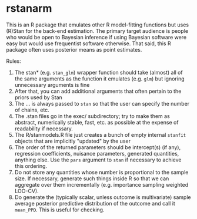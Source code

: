 rstanarm
========
This is an R package that emulates other R model-fitting functions but uses (R)Stan for the back-end estimation. The primary target audience is people who would be open to Bayesian inference if using
Bayesian software were easy but would use frequentist software otherwise. That said, this R package
often uses posterior means as point estimates.

Rules:
  1. The stan* (e.g. `stan_glm`) wrapper function should take (almost) all of the same arguments as the function it emulates (e.g. `glm`) but ignoring unnecessary arguments is fine
  2. After that, you can add additional arguments that often pertain to the priors used by Stan
  3. The ... is always passed to `stan` so that the user can specify the number of chains, etc.
  4. The .stan files go in the exec/ subdirectory; try to make them as abstract, numerically stable, fast, etc. as possible at the expense of readability if necessary.
  5. The R/stanmodels.R file just creates a bunch of empty internal `stanfit` objects that are implicitly "updated" by the user
  6. The order of the returned parameters should be intercept(s) (if any), regression coefficients, nuisance parameters, generated quantities, anything else. Use the `pars` argument to `stan` if necessary to achieve this ordering.
  7. Do not store any quantities whose number is proportional to the sample size. If necessary, generate such things inside R so that we can aggregate over them incrementally (e.g. importance sampling weighted LOO-CV).
  8. Do generate the (typically scalar, unless outcome is multivariate) sample average posterior predictive distribution of the outcome and call it `mean_PPD`. This is useful for checking.

